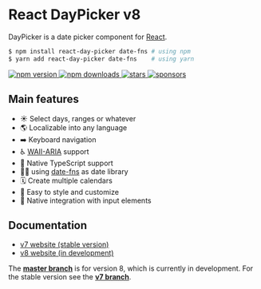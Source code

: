 # React DayPicker v8

DayPicker is a date picker component for [React](https://reactjs.org).

```bash
$ npm install react-day-picker date-fns # using npm
$ yarn add react-day-picker date-fns    # using yarn
```

<a href="https://www.npmjs.com/package/react-day-picker">
  <img src="https://img.shields.io/npm/v/react-day-picker.svg?style=flat-square" alt="npm version"/>
</a> <a href="http://npm-stat.com/charts.html?package=react-day-picker">
  <img src="https://img.shields.io/npm/dm/react-day-picker.svg?style=flat-square" alt="npm downloads"/>
</a> <a href="https://github.com/gpbl/react-day-picker/stargazers">
<img src="https://img.shields.io/github/stars/gpbl/react-day-picker?style=flat-square" alt="stars"/>
</a> <a href="https://github.com/sponsors/gpbl">
  <img src="https://img.shields.io/github/sponsors/gpbl?style=flat-square" alt="sponsors"/>
</a>

## Main features

- ☀️ Select days, ranges or whatever
- 🌎 Localizable into any language
- ➡️ Keyboard navigation
- ♿️ [WAII-ARIA](https://developer.mozilla.org/en-US/docs/Web/Accessibility/ARIA) support
- 🤖 Native TypeScript support
- 🧘‍♀️ using [date-fns](http://date-fns.org) as date library
- 🗓 Create multiple calendars
- 🎨 Easy to style and customize
- 📄 Native integration with input elements

## Documentation

- [v7 website (stable version)](https://react-day-picker-v7.netlify.app)
- [v8 website (in development)](http://react-day-picker.js.org)

The [**master branch**](https://github.com/gpbl/react-day-picker/tree/master) is
for version 8, which is currently in development. For the stable version see the
[**v7 branch**](https://github.com/gpbl/react-day-picker/tree/v7).

